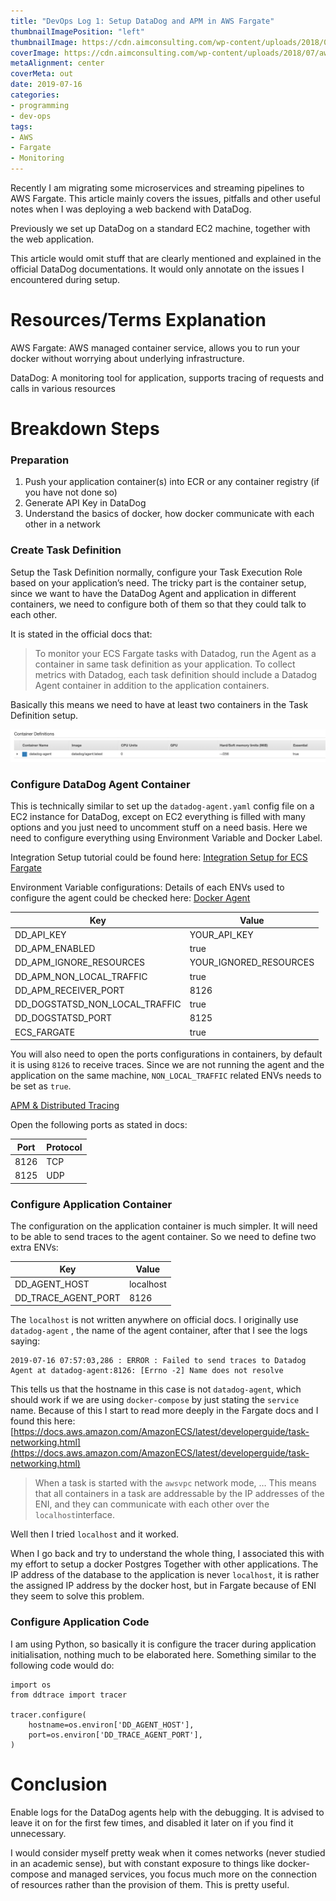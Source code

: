 ```yaml
---
title: "DevOps Log 1: Setup DataDog and APM in AWS Fargate"
thumbnailImagePosition: "left"
thumbnailImage: https://cdn.aimconsulting.com/wp-content/uploads/2018/07/aws-fargate-v2.png
coverImage: https://cdn.aimconsulting.com/wp-content/uploads/2018/07/aws-fargate-v2.png
metaAlignment: center
coverMeta: out
date: 2019-07-16
categories:
- programming
- dev-ops
tags:
- AWS
- Fargate
- Monitoring
---
```


Recently I am migrating some microservices and streaming pipelines to AWS Fargate. 
This article mainly covers the issues, pitfalls and other useful notes 
when I was deploying a web backend with DataDog.
<!--more-->

Previously we set up DataDog on a standard EC2 machine, together with the  web application.

This article would omit stuff that are clearly mentioned and explained in the official
DataDog documentations. It would only annotate on the issues I encountered during setup.

# Resources/Terms Explanation
AWS Fargate: AWS managed container service, allows you to run your docker 
without worrying about underlying infrastructure.

DataDog: A monitoring tool for application, supports tracing of requests 
and calls in various resources

# Breakdown Steps

### Preparation
1. Push your application container(s) into ECR or any container registry (if you have not done so)
2. Generate API Key in DataDog
3. Understand the basics of docker, how docker communicate with each other in a network

### Create Task Definition

Setup the Task Definition normally, configure your Task Execution Role 
based on your application’s need. The tricky part is the container setup, 
since we want to have the DataDog Agent and application in different containers, 
we need to configure both of them so that they could talk to each other.

It is stated in the official docs that:

> To monitor your ECS Fargate tasks with Datadog, run the Agent as a container in same task definition as your application. To collect metrics with Datadog, each task definition should include a Datadog Agent container in addition to the application containers.

Basically this means we need to have at least two containers in the Task Definition setup.

![pic](/img/aws-fargate-datadog-1.png)

### Configure DataDog Agent Container

This is technically similar to set up the `datadog-agent.yaml` config file on a EC2 instance for DataDog, except on EC2 everything is filled with many options and you just need to uncomment stuff on a need basis. Here we need to configure everything using Environment Variable and Docker Label.

Integration Setup tutorial could be found here: [Integration Setup for ECS Fargate](https://docs.datadoghq.com/integrations/faq/integration-setup-ecs-fargate/?tab=rediswebui)

Environment Variable configurations:
Details of each ENVs used to configure the agent could be checked here: 
[Docker Agent](https://docs.datadoghq.com/agent/docker/?tab=standard)

Key    | Value
--------|------
DD_API_KEY | YOUR_API_KEY
DD_APM_ENABLED | true
DD_APM_IGNORE_RESOURCES | YOUR_IGNORED_RESOURCES
DD_APM_NON_LOCAL_TRAFFIC | true
DD_APM_RECEIVER_PORT | 8126
DD_DOGSTATSD_NON_LOCAL_TRAFFIC | true
DD_DOGSTATSD_PORT | 8125
ECS_FARGATE | true

You will also need to open the ports configurations in containers, by default it is using `8126` to receive traces. Since we are not running the agent and the application on the same machine, `NON_LOCAL_TRAFFIC` related ENVs needs to be set as `true`.

[APM & Distributed Tracing](https://docs.datadoghq.com/tracing/#setting-up-apm)

Open the following ports as stated in docs:

Port    | Protocol
--------|------
8126 | TCP
8125 | UDP 


### Configure Application Container

The configuration on the application container is much simpler. It will need to be able to send traces to the agent container. So we need to define two extra ENVs:

Key    | Value
--------|------
DD_AGENT_HOST | localhost
DD_TRACE_AGENT_PORT | 8126

The `localhost` is not written anywhere on official docs. I originally use `datadog-agent` , the name of the agent container, after that I see the logs saying:

```
2019-07-16 07:57:03,286 : ERROR : Failed to send traces to Datadog Agent at datadog-agent:8126: [Errno -2] Name does not resolve
```

This tells us that the hostname in this case is not `datadog-agent`, which should work if we are using `docker-compose` by just stating the `service` name. Because of this I start to read more deeply in the Fargate docs and I found this here:  [https://docs.aws.amazon.com/AmazonECS/latest/developerguide/task-networking.html](https://docs.aws.amazon.com/AmazonECS/latest/developerguide/task-networking.html) 

> When a task is started with the `awsvpc` network mode, … This means that all containers in a task are addressable by the IP addresses of the ENI, and they can communicate with each other over the `localhost`interface.

Well then I tried `localhost` and it worked. 

When I go back and try to understand the whole thing, I associated this with my effort to setup a docker Postgres Together with other applications. The IP address of the database to the application is never `localhost`, it is rather the assigned IP address by the docker host, but in Fargate because of ENI they seem to solve this problem.

### Configure Application Code

I am using Python, so basically it is configure the tracer during application initialisation, nothing much to be elaborated here. Something similar to the following code would do:

```
import os
from ddtrace import tracer

tracer.configure(
    hostname=os.environ['DD_AGENT_HOST'],
    port=os.environ['DD_TRACE_AGENT_PORT'],
)
```


# Conclusion
Enable logs for the DataDog agents help with the debugging. It is advised to leave it on for the first few times, and disabled it later on if you find it unnecessary.

I would consider myself pretty weak when it comes networks (never studied in an academic sense), but with constant exposure to things like docker-compose and managed services, you focus much more on the connection of resources rather than the provision of them. This is pretty useful.
